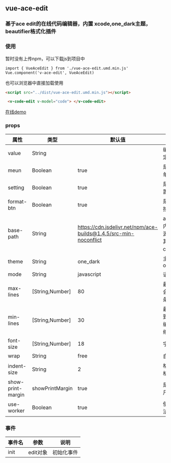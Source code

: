 ## vue-ace-edit

### 基于ace edit的在线代码编辑器，内置 xcode,one_dark主题，beautifier格式化插件

### 使用

暂时没有上传npm，可以下载js到项目中

```node
import { VueAceEdit } from './vue-ace-edit.umd.min.js'
Vue.component('v-ace-edit', VueAceEdit)
```
也可以浏览器中直接加载使用

```html
<script src="../dist/vue-ace-edit.umd.min.js"></script>

 <v-code-edit v-model="code"> </v-code-edit>

```
[在线demo ](https://websky219.github.io/vue-ace-edit/demo/ "demo")


### props

| 属性 | 类型   | 默认值 | 描述 |
| ----- | --------- | ----------- | ------- |
| value | String |  | 编辑器默认值 绑定 v-model|
| meun | Boolean | true | 是否显示顶上菜单 |
| setting  | Boolean |true| 是否显示主题设置 |
| format-btn | Boolean | true| 是否显示格式化按钮 |
| base-path  | String     | https://cdn.jsdelivr.net/npm/ace-builds@1.4.5/src-min-noconflict|ace资源位置，内置了js的资源，如果选择了其他语言需要从cdn库加载
| theme | String | one_dark | 主题风格，内置one_dark,xcode |
| mode  | String | javascript| 语言模式 |
| max-lines | [String,Number] | 80 | 最大行数，超过会自动出现滚动条 |
| min-lines  | [String,Number]     | 30 | 最小行数，还未到最大行数时，编辑器会自动伸缩大小|
| font-size | [String,Number] | 18  | 字体大小 |
| wrap  | String | free  | 自动换行 |
| indent-size | String| 2 | 格式化缩进2空格 |
| show-print-margin  | showPrintMargin | true | 是否显示代码标尺(中间竖线) |
| use-worker  | Boolean | true | 使用worker,语法检查使用的 |

### 事件

| 事件名 | 参数 | 说明|
| ----- | --------- | ----------- |
| init | edit对象 | 初始化事件 |
